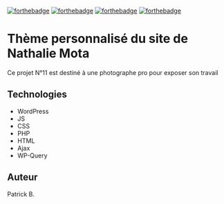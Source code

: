 [![forthebadge](https://forthebadge.com/images/badges/built-with-wordpress.svg)](https://forthebadge.com) [![forthebadge](https://forthebadge.com/images/badges/uses-git.svg)](https://forthebadge.com) [![forthebadge](https://forthebadge.com/images/badges/made-with-javascript.svg)](https://forthebadge.com) [![forthebadge](https://forthebadge.com/images/badges/uses-css.svg)](https://forthebadge.com)

# Thème personnalisé du site de Nathalie Mota

Ce projet N°11 est destiné à une photographe pro pour exposer son travail

## Technologies
- WordPress
- JS
- CSS 
- PHP
- HTML
- Ajax
- WP-Query

## Auteur

Patrick B.
